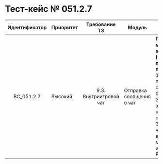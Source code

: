# Тест-кейс № 051.2.7

| Идентификатор | Приоритет | Требование ТЗ | Модуль | Шаги тест-кейса | Ожидаемый результат |
| :---: | ----- | :---: | ----- | ----- | ----- |
|   BC\_051.2.7 |   Высокий | 9.3. Внутриигровой чат  | Отправка сообщения в чат |   **Проверка метода sendMessage (Ошибка не переданных параметров)**.  <br> 1\. Запустить проект и открыть браузер. <br> 2\. Отправить запрос с недостоющим параметром. <br> 3\. Проверить, что возвращает метод, используя Postman. |   **Ошибка** <br> 242 - не переданы все необходимые параметры <br> Ожидаемый ответ от сервера: <br> {"result": "error", <br>"error": { <br> "code": 242, <br> "text": "Params not set fully" <br>}} |
